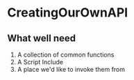 # CreatingOurOwnAPI

## What well need

1. A collection of common functions
2. A Script Include
3. A place we'd like to invoke them from